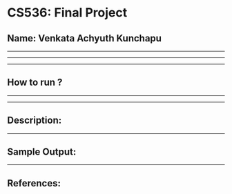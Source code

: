 # CS536: Final Project
## Name: Venkata Achyuth Kunchapu 
-----------------------------------------------------------------------
-----------------------------------------------------------------------

-----------------------------------------------------------------------
## How to run ?


-----------------------------------------------------------------------



-----------------------------------------------------------------------
## Description:

-----------------------------------------------------------------------
## Sample Output:


-----------------------------------------------------------------------
## References:






